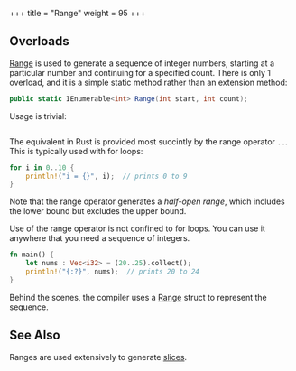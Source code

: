 +++
title = "Range"
weight = 95
+++

## Overloads

[Range](https://docs.microsoft.com/en-gb/dotnet/api/system.linq.enumerable.range?view=netframework-4.7.1#System_Linq_Enumerable_Range)
is used to generate a sequence of integer numbers, starting at a particular number and continuing
for a specified count. There is only 1 overload, and it is a simple static method rather than an
extension method:

```cs
public static IEnumerable<int> Range(int start, int count);
```

Usage is trivial:

```cs
```

The equivalent in Rust is provided most succintly by the range operator `..`. This is typically used
with for loops:

```rs
for i in 0..10 {
    println!("i = {}", i);  // prints 0 to 9
}
```

Note that the range operator generates a *half-open range*, which includes the lower bound but
excludes the upper bound.

Use of the range operator is not confined to for loops. You can use it anywhere that you need a
sequence of integers.

```rs
fn main() {
    let nums : Vec<i32> = (20..25).collect();
    println!("{:?}", nums);  // prints 20 to 24
}
```

Behind the scenes, the compiler uses a [Range](https://doc.rust-lang.org/std/ops/struct.Range.html)
struct to represent the sequence.

## See Also

Ranges are used extensively to generate [slices]().
